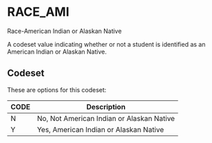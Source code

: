 
# RACE_AMI

Race-American Indian or Alaskan Native

A codeset value indicating whether or not a student is identified as an American Indian or Alaskan Native.

## Codeset

These are options for this codeset:

| CODE   | Description                               |
|--------|-------------------------------------------|
| N      | No, Not American Indian or Alaskan Native |
| Y      | Yes, American Indian or Alaskan Native    |

    